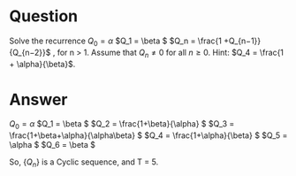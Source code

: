 # Question 

Solve the recurrence
$Q_0 = \alpha$ 
$Q_1 = \beta $ 
$Q_n = \frac{1 +Q_{n−1}}{Q_{n−2}}$ ,
for n > 1. Assume that $Q_n \neq 0$ for all $n \ge 0$. Hint: $Q_4 = \frac{1 + \alpha}{\beta}$.

# Answer

$Q_0 = \alpha$ 
$Q_1 = \beta $ 
$Q_2 = \frac{1+\beta}{\alpha} $ 
$Q_3 = \frac{1+\beta+\alpha}{\alpha\beta} $ 
$Q_4 = \frac{1+\alpha}{\beta} $
$Q_5 = \alpha $
$Q_6 = \beta $

So, $\{Q_n\}$ is a Cyclic sequence, and T = 5.
